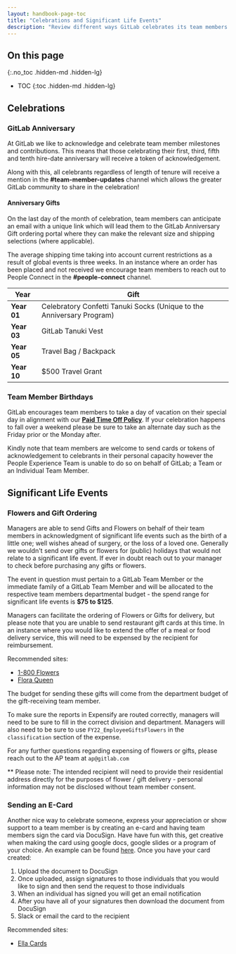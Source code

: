 ```yaml
---
layout: handbook-page-toc
title: "Celebrations and Significant Life Events"
description: "Review different ways GitLab celebrates its team members."
---
```


## On this page
{:.no_toc .hidden-md .hidden-lg}

- TOC
{:toc .hidden-md .hidden-lg}

## Celebrations

### GitLab Anniversary
At GitLab we like to acknowledge and celebrate team member milestones and contributions.  This means that those celebrating their first, third, fifth and tenth hire-date anniversary will receive a token of acknowledgement.

Along with this, all celebrants regardless of length of tenure will receive a mention in the **#team-member-updates** channel which allows the greater GitLab community to share in the celebration!

#### Anniversary Gifts
On the last day of the month of celebration, team members can anticipate an email with a unique link which will lead them to the GitLab Anniversary Gift ordering portal where they can make the relevant size and shipping selections (where applicable).

The average shipping time taking into account current restrictions as a result of global events is three weeks.  In an instance where an order has been placed and not received we encourage team members to reach out to People Connect in the **#people-connect** channel.

| Year | Gift | 
| --- | --- | 
| **Year 01** | Celebratory Confetti Tanuki Socks (Unique to the Anniversary Program) |
| **Year 03** | GitLab Tanuki Vest |
| **Year 05** | Travel Bag / Backpack |
| **Year 10** | $500 Travel Grant |

### Team Member Birthdays
GitLab encourages team members to take a day of vacation on their special day in alignment with our **[Paid Time Off Policy](https://about.gitlab.com/handbook/paid-time-off/#a-gitlab-team-members-guide-to-time-off)**.  If your celebration happens to fall over a weekend please be sure to take an alternate day such as the Friday prior or the Monday after.

Kindly note that team members are welcome to send cards or tokens of acknowledgement to celebrants in their personal capacity however the People Experience Team is unable to do so on behalf of GitLab; a Team or an Individual Team Member.

## Significant Life Events
### Flowers and Gift Ordering
Managers are able to send Gifts and Flowers on behalf of their team members in acknowledgment of significant life events such as the birth of a little one; well wishes ahead of surgery, or the loss of a loved one. Generally we wouldn't send over gifts or flowers for (public) holidays that would not relate to a significant life event. If ever in doubt reach out to your manager to check before purchasing any gifts or flowers. 

The event in question must pertain to a GitLab Team Member or the immediate family of a GitLab Team Member and will be allocated to the respective team members departmental budget - the spend range for significant life events is **$75 to $125**. 

Managers can facilitate the ordering of Flowers or Gifts for delivery, but please note that you are unable to send restaurant gift cards at this time.  In an instance where you would like to extend the offer of a meal or food delivery service, this will need to be expensed by the recipient for reimbursement.

Recommended sites:
- [1-800 Flowers](https://www.1800flowers.com/) 
- [Flora Queen](https://www.floraqueen.com/) 

The budget for sending these gifts will come from the department budget of the gift-receiving team member. 

To make sure the reports in Expensify are routed correctly, managers will need to be sure to fill in the correct division and department. Managers will also need to be sure to use `FY22_EmployeeGiftsFlowers` in the `classification` section of the expense.  

For any further questions regarding expensing of flowers or gifts, please reach out to the AP team at `ap@gitlab.com`

** Please note: The intended recipient will need to provide their residential address directly for the purposes of flower / gift delivery - personal information may not be disclosed without team member consent.  

### Sending an E-Card

Another nice way to celebrate someone, express your appreciation or show support to a team member is by creating an e-card and having team members sign the card via DocuSign. Have have fun with this, get creative when making the card using google docs, google slides or a program of your choice.
An example can be found [here](https://documentcloud.adobe.com/link/track?uri=urn:aaid:scds:US:6034eed9-38e3-440e-bf5a-297905e13f06).
Once you have your card created:

1. Upload the document to DocuSign
1. Once uploaded, assign signatures to those individuals that you would like to sign and then send the request to those individuals
1. When an individual has signed you will get an email notification
1. After you have all of your signatures then download the document from DocuSign
1. Slack or email the card to the recipient

Recommended sites:
- [Ella Cards](https://www.ellacards.com/) 

